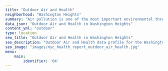 ```yaml
---
title: "Outdoor Air and Health"
neighborhood: "Washington Heights"
summary: "Air pollution is one of the most important environmental threats to urban populations and while all people are exposed, pollutant emissions, levels of exposure, and population vulnerability vary across neighborhoods. Exposures to common air pollutants have been linked to respiratory and cardiovascular diseases, cancers, and premature deaths."
data_json: "Outdoor Air and Health in Washington Heights"
content_yml: "outdoor"
type: location
seo_title: "Outdoor Air and Health in Washington Heights"
seo_description: "Outdoor Air and Health data profile for the Washington Heights neighborhood of NYC."
seo_image: "images/nyc_health_report_outdoor_air_health.jpg"
menu:
    main:
        identifier: '04'
---
```

